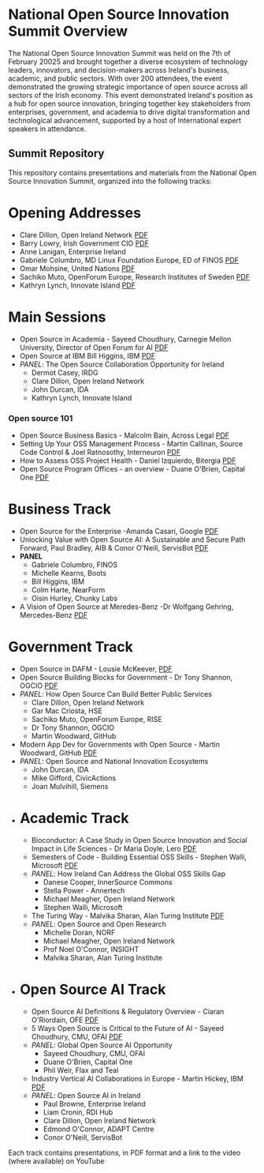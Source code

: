 # National Open Source Innovation Summit Overview

The National Open Source Innovation Summit was held on the 7th of February 20025 and brought together a diverse ecosystem of technology leaders, innovators, and decision-makers across Ireland's business, academic, and public sectors. With over 200 attendees, the event demonstrated the growing strategic importance of open source across all sectors of the Irish economy.
This event demonstrated Ireland's position as a hub for open source innovation, bringing together key stakeholders from enterprises, government, and academia to drive digital transformation and technological advancement, supported by a host of International expert speakers in attendance.

## Summit Repository
This repository contains presentations and materials from the National Open Source Innovation Summit, organized into the following tracks:

# Opening Addresses
- Clare Dillon, Open Ireland Network [PDF](<NOSIS-Conference/opening-addresses/Clares NOSIS Intro 2025.pptx.pdf>) 
- Barry Lowry, Irish Government CIO [PDF](<NOSIS-Conference/opening-addresses/Barry Lowry - Open Source Feb 25 Barry Lowry.pptx.pdf>) 
- Anne Lanigan, Enterprise Ireland 
- Gabriele Columbro, MD Linux Foundation Europe, ED of FINOS [PDF](<NOSIS-Conference/opening-addresses/Gabriele Columbro - 20250206 - Ireland National Open Innovation Summit.pptx.pdf>) 
- Omar Mohsine, United Nations [PDF](<NOSIS-Conference/opening-addresses/Omar Mohsine - Ireland OS Summit.pptx.pdf>) 
- Sachiko Muto, OpenForum Europe, Research Institutes of Sweden [PDF](<NOSIS-Conference/opening-addresses/Sachiko Muto.pptx.pdf>) 
- Kathryn Lynch, Innovate Island [PDF](<lNOSIS-Conference/opening-addresses/Kathryn Lynch - Open Source Summit February 2025 - More than a one night stand - Kathryn Lynch.pptx.pdf>) 

# Main Sessions
- Open Source in Academia - Sayeed Choudhury, Carnegie Mellon University, Director of Open Forum for AI [PDF](<NOSIS-Conference/main-sessions/academia/Sayeed - Open Source in Academia -- NOSIS 2025.pptx.pdf>) 
- Open Source at IBM Bill Higgins, IBM [PDF](<NOSIS-Conference/main-sessions/ibm/Bill Higgins - OpenSource at IBM - Bill Higgins.pptx.pdf>) 
- _PANEL_: The Open Source Collaboration Opportunity for Ireland 
  - Dermot Casey, IRDG
  - Clare Dillon, Open Ireland Network
  - John Durcan, IDA
  - Kathryn Lynch, Innovate Island
### Open source 101
- Open Source Business Basics - Malcolm Bain, Across Legal [PDF](<NOSIS-Conference/main-sessions/oss-101/Malcolm Bain Open source 101 Business Basics.pdf>) 
- Setting Up Your OSS Management Process - Martin Callinan, Source Code Control & Joel Ratnosothy, Interneuron  [PDF](<NOSIS-Conference/main-sessions/oss-101/Martin Callinan - Open Ireland Feb 25.pptx.pdf>) 
- How to Assess OSS Project Health - Daniel Izquierdo, Bitergia  [PDF](<NOSIS-Conference/main-sessions/oss-101/Daniel Izquierdo - How to Assess OSS Health.pdf>) 
- Open Source Program Offices - an overview - Duane O'Brien, Capital One  [PDF](<NOSIS-Conference/main-sessions/oss-101/Duane O'Brien - Open Source Programs Offices - An Overview.pptx.pdf>) 

# Business Track
- Open Source for the Enterprise -Amanda Casari, Google [PDF](<NOSIS-Conference/tracks/business/enterprise/[INOSIS] amanda casari - The Business of Open Source @ Google.pdf>) 
- Unlocking Value with Open Source AI: A Sustainable and Secure Path Forward, Paul Bradley, AIB & Conor O'Neill, ServisBot [PDF](<NOSIS-Conference/tracks/business/ai-value/Biz - Conor ONeill - ServisBOT and AIB Irish National Open Source Innovation Summit Final2.pptx.pdf>) 
- **PANEL**
  - Gabriele Columbro, FINOS
  - Michelle Kearns, Boots
  - Bill Higgins, IBM
  - Colm Harte, NearForm
  - Oisin Hurley, Chunky Labs 
- A Vision of Open Source at Meredes-Benz -Dr Wolfgang Gehring, Mercedes-Benz [PDF](<NOSIS-Conference/tracks/business/mercedes/2025-02-07_The Power of FOSS - Insights from Mercedes-Benz_Wolfgang Gehring_Open Ireland.pdf>) 

# Government Track 
   - Open Source in DAFM - Lousie McKeever, [PDF](<NOSIS-Conference/tracks/government/public-service/Louise McKeever - Opensource in DAFM 07022025.pdf>) 
   - Open Source Building Blocks for Government - Dr Tony Shannon, OGCIO [PDF](<NOSIS-Conference/tracks/government/modern-dev/BetterPublicServicesDigitalPublicInfrastructureDigPublicGoodsDataGov2025Feb.pdf>) 
   - _PANEL_: How Open Source Can Build Better Public Services  
      -  Clare Dillon, Open Ireland Network
      -  Gar Mac Criosta, HSE
      -  Sachiko Muto, OpenForum Europe, RISE
      -  Dr Tony Shannon, OGCIO
      -  Martin Woodward, GitHub
   - Modern App Dev for Governments with Open Source - Martin Woodward, GitHub [PDF](<NOSIS-Conference/tracks/government/modern-dev/Martin Woodward - ModernGovDevfinal.pdf>)
   - _PANEL_: Open Source and National Innovation Ecosystems 
      -  John Durcan, IDA
      -  Mike Gifford, CivicActions
      -  Joan Mulvihill, Siemens
- # Academic Track
    - Bioconductor: A Case Study in Open Source Innovation and Social Impact in Life Sciences - Dr Maria Doyle, Lero [PDF](<NOSIS-Conference/tracks/academic/bioconductor/NOSIS Bioconductor 7Feb2025.pdf>) 
    - Semesters of Code - Building Essential OSS Skills - Stephen Walli, Microsoft [PDF](<NOSIS-Conference/tracks/academic/education/OpenSourceSoftwareEngineeringEd-Ireland.pdf>) 
    - _PANEL_: How Ireland Can Address the Global OSS Skills Gap 
      -  Danese Cooper, InnerSource Commons
      -  Stella Power - Annertech
      -  Michael Meagher, Open Ireland Network 
      -  Stephen Walli, Microsoft
    -  The Turing Way - Malvika Sharan, Alan Turing Institute [PDF](<NOSIS-Conference/tracks/academic/Turing Way/MalvikaSharan-2025-02-07-TheTuringWay.pptx.pdf>) 
    -  _PANEL_: Open Source and Open Research 
        -  Michelle Doran, NORF
        -  Michael Meagher, Open Ireland Network 
        -  Prof Noel O'Connor, INSIGHT
        -  Malvika Sharan, Alan Turing Institute
- # Open Source AI Track
    -  Open Source AI Definitions & Regulatory Overview - Ciaran O'Riordain, OFE [PDF](<NOSIS-Conference/tracks/open- source- ai/regulatory/oriordain-2025-01-07_AI_Act.pdf>) 
    -  5 Ways Open Source is Critical to the Future of AI - Sayeed Choudhury, CMU, OFAI [PDF](<NOSIS-Conference/tracks/open- source- ai/future/Sayeed - 5 Ways Open Source AI -- NOSIS 2025.pptx.pdf>) 
    - _PANEL_: Global Open Source AI Opportunity  
      -  Sayeed Choudhury, CMU, OFAI
      -  Duane O'Brien, Capital One
      -  Phil Weir, Flax and Teal
    - Industry Vertical AI Collaborations in Europe - Martin Hickey, IBM [PDF](<NOSIS-Conference/tracks/open- source- ai/industry/Martin Hickey - IndustryVerticalAICollaborationsEurope - COGNIMAN.pptx.pdf>) 
    - _PANEL_: Open Source AI in Ireland 
      -  Paul Browne, Enterprise Ireland
      -  Liam Cronin, RDI Hub
      -  Clare Dillon, Open Ireland Network
      -  Edmond O'Connor, ADAPT Centre
      -  Conor O'Neill, ServisBot

Each track contains presentations, in PDF format and a link to the video (where available) on YouTube
